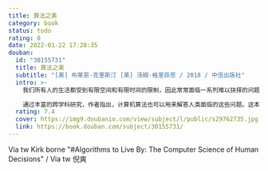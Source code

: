 ```yaml
---
title: 算法之美
category: book
status: todo
rating: 0
date: 2022-01-22 17:28:35
douban:
  id: "30155731"
  title: 算法之美
  subtitle: "[美] 布莱恩·克里斯汀 [美] 汤姆·格里菲思 / 2018 / 中信出版社"
  intro: >-
    我们所有人的生活都受到有限空间和有限时间的限制，因此常常面临一系列难以抉择的问题。在一天或者一生的时光里，哪些事是我们应该做的，哪些是应该放弃的？我们对杂乱无序的容忍底线是什么？新的活动与熟悉并喜爱的活动之间如何平衡，才能取得令人愉快的结果？这些看似是人类特有的难题，其实不然，因为计算机也面临同样的问题，计算机科学家几十年来也一直在努力解决这些问题，而他们找到的解决方案可以给我们很多启发。

    通过丰富的跨学科研究，作者指出，计算机算法也可以用来解答人类面临的这些问题。这本书告诉我们如何更有效地利用直觉、什么时候应该把选择权交给命运、无所适从的时候应该如何做出选择，以及如何有效地与他人保持联系。从找配偶到找停车位，从组织管理个人邮箱的收件箱到理解人类记忆的作用原理，这本书把计算机科学的智慧转化为人类生活的策略，引导我们做出明智的选择。
  rating: 7.4
  cover: https://img9.doubanio.com/view/subject/l/public/s29762735.jpg
  link: https://book.douban.com/subject/30155731/
---
```


Via tw Kirk borne "#Algorithms to Live By: The Computer Science of Human Decisions" / Via tw 倪爽 